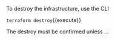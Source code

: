 To destroy the infrastructure, use the CLI

`terraform destroy`{{execute}}

The destroy must be confirmed unless ...

